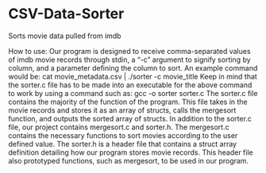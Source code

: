 # CSV-Data-Sorter
Sorts movie data pulled from imdb

How to use:
Our program is designed to receive comma-separated values of imdb movie records through stdin, a “-c” argument to signify sorting by column, and a parameter defining the column to sort. An example command would be:
cat movie_metadata.csv | ./sorter -c movie_title
Keep in mind that the sorter.c file has to be made into an executable for the above command to work by using a command such as:
gcc -o sorter sorter.c
The sorter.c file contains the majority of the function of the program. This file takes in the movie records and stores it as an array of structs, calls the mergesort function, and outputs the sorted array of structs.
In addition to the sorter.c file, our project contains mergesort.c and sorter.h. The mergesort.c contains the necessary functions to sort movies according to the user defined value. The sorter.h is a header file that contains a struct array definition detailing how our program stores movie records. This header file also prototyped functions, such as mergesort, to be used in our program.
